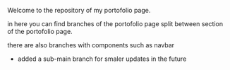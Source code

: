 Welcome to the repository of my portofolio page.

in here you can find branches of the portofolio page split between section of the portofolio page.

there are also branches with components such as navbar

  - added a sub-main branch for smaler updates in the future
